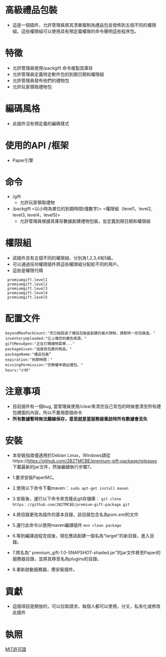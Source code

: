 # 高級禮品包裝
 - 這是一個插件，允許管理員將其清單複制為禮品包並發佈到五個不同的權限組，這些權限組可以使用具有預定義權限的命令聲明這些程序包。
# 特徵
- 允許管理員使用/packgift 命令複製其庫存
- 允許管理員定義特定軟件包的到期日期和權限組
- 允許管理員發布他們的禮物包
- 允許玩家領取禮物包
# 編碼風格
- 此插件沒有預定義的編碼樣式
# 使用的API /框架
- Paper引擎
# 命令
- /gift
  - 允許玩家領取禮物
- /packgift <以小時為單位的到期時間(僅數字)> <權限組（level1，level2, level3, level4，level5)>
  - 允許管理員根據其庫存數據創建禮物包裝，並定義到期日期和權限組
# 權限組
  - 該插件具有五個不同的權限組，分別為1,2,3,4和5級。
  - 可以通過任何權限插件將這些權限組分配給不同的用戶。
  - 這些是權限代碼 
```
 premiumgift.level1
 premiumgift.level2
 premiumgift.level3
 premiumgift.level4
 premiumgift.level5
 ```
# 配置文件
```
beyondMaxPackCount:"您已經超過了禮品包裝盒創建的最大限制，請刪除一些包裝盒。"
inventoryUploaded:"已上傳您的廣告資源。"
giftMenuOpen:"正在打開禮物菜單..."
packageGiven:"這是該包裹的物品。"
packageName:"禮品包裝”
expiration:"到期時間："
missingPermission:"您無權申領此禮包。"
hours:"小时"
```
# 注意事項
- 目前插件有一個bug, 當管理員使用/clear來清空自己背包的時候會清空所有禮包裡面的內容，所以不要用那個命令
- **所有數據暫時無法離線保存，意思就是當服務器重啟時所有數據會丟失**
# 安裝
- 本安裝指南僅適用於Debian Linux，Windows請從 https://https://github.com/2B2TMCBE/premium-gift-package/releases 下載最新的jar文件，然後繼續執行步驟7。

- 1.要求安裝PaperMC。
- 2.使用以下命令下載maven：
  ```sudo apt-get install maven```
- 3.安裝後，運行以下命令來克隆此git存儲庫：
  ```git clone https：//github.com/2B2TMCBE/premium-gift-package.git```
- 4.將目錄更改為插件的基本目錄，該目錄包含名為pom.xml的文件
- 5.運行此命令以使用maven編譯插件
  ```mvn clean package```
- 6.等到編譯過程完成後，現在應該創建一個名為“target”的新目錄，進入目錄。
- 7.將名為“ premium_gift-1.0-SNAPSHOT-shaded.jar”的jar文件移至Paper的服務器目錄，並將其移至名為plugins的目錄。
- 8.重新啟動服務器，應安裝插件。
# 貢獻
- 這個項目是開放的，可以拉取請求，每個人都可以使用，分叉，私有化或修改此插件
# 執照
[MIT許可證](https://github.com/2B2TMCBE/premium-gift-package/blob/main/LICENSE)

